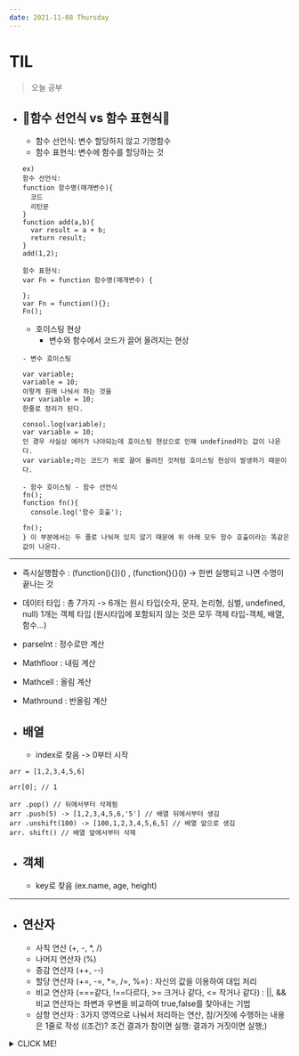 ```yaml
---
date: 2021-11-08 Thursday
---
```


# TIL

> 오늘 공부
- **🌝함수 선언식 vs 함수 표현식🌝**
  -  
  - 함수 선언식: 변수 할당하지 않고 기명함수 
  - 함수 표현식: 변수에 함수를 할당하는 것

  ``` 
  ex)
  함수 선언식: 
  function 함수명(매개변수){
    코드
    리턴문
  }
  function add(a,b){
    var result = a + b;
    return result;
  }
  add(1,2);

  함수 표현식:
  var Fn = function 함수명(매개변수) {

  };
  var Fn = function(){};
  Fn();
  ```

  - 호이스팅 현상
    - 변수와 함수에서 코드가 끌어 올려지는 현상
  ```
  - 변수 호이스팅

  var variable;
  variable = 10;
  이렇게 원래 나눠서 하는 것을
  var variable = 10;
  한줄로 정리가 된다.

  consol.log(variable);
  var variable = 10;
  인 경우 사실상 에러가 나야되는데 호이스팅 현상으로 인해 undefined라는 값이 나온다.
  var variable;라는 코드가 위로 끌어 올려진 것처럼 호이스팅 현상이 발생하기 때문이다.

  - 함수 호이스팅 - 함수 선언식
  fn();
  function fn(){
    console.log('함수 호출');

  fn();
  } 이 부분에서는 두 줄로 나눠져 있지 않기 때문에 위 아래 모두 함수 호출이라는 똑같은 값이 나온다.
-----

- 즉시실행함수 : (function(){})() , (function(){}())
            -> 한번 실행되고 나면 수명이 끝나는 것

- 데이터 타입 : 총 7가지 -> 6개는 원시 타입(숫자, 문자, 논리형, 심벌, undefined, null) 1개는 객체 타입 (원시타입에 포함되지 않는 것은 모두 객체 타입-객체, 배열, 함수...)

- parseInt : 정수로만 계산
- Mathfloor : 내림 계산
- Mathcell : 올림 계산
- Mathround : 반올림 계산

- 배열
  -
  - index로 찾음 -> 0부터 시작
```
arr = [1,2,3,4,5,6]

arr[0]; // 1

arr .pop() // 뒤에서부터 삭제됨
arr .push(5) -> [1,2,3,4,5,6,'5'] // 배열 뒤에서부터 생김
arr .unshift(100) -> [100,1,2,3,4,5,6,5] // 배열 앞으로 생김
arr. shift() // 배열 앞에서부터 삭제
```

- 객체 
  -
  - key로 찾음 (ex.name, age, height)
---
- 연산자
  -
  - 사칙 연산 (+, -, *, /)
  - 나머지 연산자 (%)
  - 증감 연산자 (++, --)
  - 할당 연산자 (+=, -=, *=, /=, %=) : 자신의 값을 이용하여 대입 처리
  - 비교 연산자 (===같다, !==다르다, >= 크거나 같다, <= 작거나 같다) : ||, && 비교 연산자는 좌변과 우변을 비교하여 true,false를 찾아내는 기법
  - 삼항 연산자 : 3가지 영역으로 나눠서 처리하는 연산, 참/거짓에 수행하는 내용은 1줄로 작성
  ((조건)? 조건 결과가 참이면 실행: 결과가 거짓이면 실행;)  


<details>
<summary>CLICK ME!</summary>  

- https://www.zerocho.com/category/JavaScript/post/572f55d773b6f3c5fdbf4426
- https://im-developer.tistory.com/57
- https://mesonia.tistory.com/138

</detials>  
